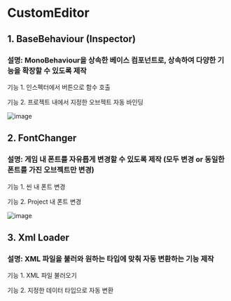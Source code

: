 # CustomEditor
 
## 1. BaseBehaviour (Inspector)
### 설명: MonoBehaviour을 상속한 베이스 컴포넌트로, 상속하여 다양한 기능을 확장할 수 있도록 제작
기능 1. 인스펙터에서 버튼으로 함수 호출

기능 2. 프로젝트 내에서 지정한 오브젝트 자동 바인딩

![image](https://github.com/user-attachments/assets/2fe11829-6a23-4b7f-92c9-b33d3e6cfa08)


## 2. FontChanger
### 설명: 게임 내 폰트를 자유롭게 변경할 수 있도록 제작 (모두 변경 or 동일한 폰트를 가진 오브젝트만 변경)
기능 1. 씬 내 폰트 변경 

기능 2. Project 내 폰트 변경 

![image](https://github.com/user-attachments/assets/ff7a1f3e-0e17-4625-866a-124ab40a0817)


## 3. Xml Loader
### 설명: XML 파일을 불러와 원하는 타입에 맞춰 자동 변환하는 기능 제작
기능 1. XML 파일 불러오기

기능 2. 지정한 데이터 타입으로 자동 변환
